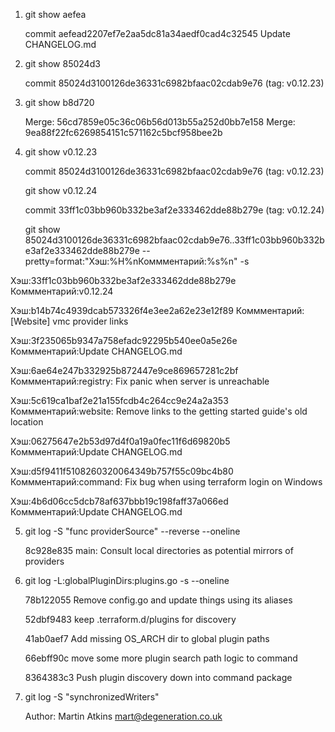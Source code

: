 1.  git show aefea
  
    commit aefead2207ef7e2aa5dc81a34aedf0cad4c32545
    Update CHANGELOG.md
    
2.  git show 85024d3
  
    commit 85024d3100126de36331c6982bfaac02cdab9e76 (tag: v0.12.23)

3.  git show b8d720

    Merge: 56cd7859e05c36c06b56d013b55a252d0bb7e158
    Merge: 9ea88f22fc6269854151c571162c5bcf958bee2b
    
4.  git show v0.12.23
  
    commit 85024d3100126de36331c6982bfaac02cdab9e76 (tag: v0.12.23)
    
    git show v0.12.24
    
    commit 33ff1c03bb960b332be3af2e333462dde88b279e (tag: v0.12.24)
    
    git show 85024d3100126de36331c6982bfaac02cdab9e76..33ff1c03bb960b332be3af2e333462dde88b279e --pretty=format:"Хэш:%H%nКоммментарий:%s%n" -s
    
   Хэш:33ff1c03bb960b332be3af2e333462dde88b279e
   Коммментарий:v0.12.24

   Хэш:b14b74c4939dcab573326f4e3ee2a62e23e12f89
   Коммментарий:[Website] vmc provider links

   Хэш:3f235065b9347a758efadc92295b540ee0a5e26e
   Коммментарий:Update CHANGELOG.md

   Хэш:6ae64e247b332925b872447e9ce869657281c2bf
   Коммментарий:registry: Fix panic when server is unreachable

   Хэш:5c619ca1baf2e21a155fcdb4c264cc9e24a2a353
   Коммментарий:website: Remove links to the getting started guide's old location

   Хэш:06275647e2b53d97d4f0a19a0fec11f6d69820b5
   Коммментарий:Update CHANGELOG.md

   Хэш:d5f9411f5108260320064349b757f55c09bc4b80
   Коммментарий:command: Fix bug when using terraform login on Windows

   Хэш:4b6d06cc5dcb78af637bbb19c198faff37a066ed
   Коммментарий:Update CHANGELOG.md

5.  git log -S "func providerSource" --reverse --oneline
  
    8c928e835 main: Consult local directories as potential mirrors of providers

6.  git log -L:globalPluginDirs:plugins.go -s --oneline

    78b122055 Remove config.go and update things using its aliases
    
    52dbf9483 keep .terraform.d/plugins for discovery
    
    41ab0aef7 Add missing OS_ARCH dir to global plugin paths
    
    66ebff90c move some more plugin search path logic to command
    
    8364383c3 Push plugin discovery down into command package
    
7.  git log -S "synchronizedWriters"

    Author: Martin Atkins <mart@degeneration.co.uk>
